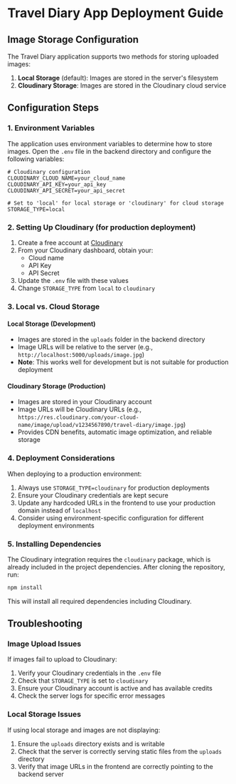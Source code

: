 # Travel Diary App Deployment Guide

## Image Storage Configuration

The Travel Diary application supports two methods for storing uploaded images:

1. **Local Storage** (default): Images are stored in the server's filesystem
2. **Cloudinary Storage**: Images are stored in the Cloudinary cloud service

## Configuration Steps

### 1. Environment Variables

The application uses environment variables to determine how to store images. Open the `.env` file in the backend directory and configure the following variables:

```
# Cloudinary configuration
CLOUDINARY_CLOUD_NAME=your_cloud_name
CLOUDINARY_API_KEY=your_api_key
CLOUDINARY_API_SECRET=your_api_secret

# Set to 'local' for local storage or 'cloudinary' for cloud storage
STORAGE_TYPE=local
```

### 2. Setting Up Cloudinary (for production deployment)

1. Create a free account at [Cloudinary](https://cloudinary.com/)
2. From your Cloudinary dashboard, obtain your:
   - Cloud name
   - API Key
   - API Secret
3. Update the `.env` file with these values
4. Change `STORAGE_TYPE` from `local` to `cloudinary`

### 3. Local vs. Cloud Storage

#### Local Storage (Development)
- Images are stored in the `uploads` folder in the backend directory
- Image URLs will be relative to the server (e.g., `http://localhost:5000/uploads/image.jpg`)
- **Note**: This works well for development but is not suitable for production deployment

#### Cloudinary Storage (Production)
- Images are stored in your Cloudinary account
- Image URLs will be Cloudinary URLs (e.g., `https://res.cloudinary.com/your-cloud-name/image/upload/v1234567890/travel-diary/image.jpg`)
- Provides CDN benefits, automatic image optimization, and reliable storage

### 4. Deployment Considerations

When deploying to a production environment:

1. Always use `STORAGE_TYPE=cloudinary` for production deployments
2. Ensure your Cloudinary credentials are kept secure
3. Update any hardcoded URLs in the frontend to use your production domain instead of `localhost`
4. Consider using environment-specific configuration for different deployment environments

### 5. Installing Dependencies

The Cloudinary integration requires the `cloudinary` package, which is already included in the project dependencies. After cloning the repository, run:

```bash
npm install
```

This will install all required dependencies including Cloudinary.

## Troubleshooting

### Image Upload Issues

If images fail to upload to Cloudinary:

1. Verify your Cloudinary credentials in the `.env` file
2. Check that `STORAGE_TYPE` is set to `cloudinary`
3. Ensure your Cloudinary account is active and has available credits
4. Check the server logs for specific error messages

### Local Storage Issues

If using local storage and images are not displaying:

1. Ensure the `uploads` directory exists and is writable
2. Check that the server is correctly serving static files from the `uploads` directory
3. Verify that image URLs in the frontend are correctly pointing to the backend server